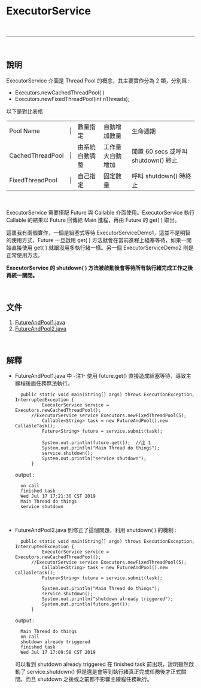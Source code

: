 # ExecutorService

<br>

---------------------------------------------------------

<br>

## 說明

ExecutorService 介面是 Thread Pool 的概念，其主要實作分為 2 類，分別爲 :

* Executors.newCachedThreadPool( )
* Executors.newFixedThreadPool(int nThreads);

以下是對比表格

<table>

<tr>
<td> Pool Name </td>
<td>|</td>
<td>數量指定</td>
<td>自動增加數量</td>
<td>生命週期</td>
</tr>

<tr>
<td>CachedThreadPool</td>
<td>|</td>
<td>由系統自動調整</td>
<td>工作量大自動增加</td>
<td>閒置 60 secs 或呼叫 shutdown() 終止</td>
</tr>

<tr>
<td>FixedThreadPool</td>
<td>|</td>
<td>自己指定</td>
<td>固定數量</td>
<td>呼叫 shutdown() 時終止</td>
</tr>

</table>

<br>


ExecutorService 需要搭配 Future<T> 與 Callable 介面使用。ExecutorService 執行 Callable 的結果以 Future<T> 回傳給 Main 進程，再由 Future<T> 的 get( ) 取出。

這裏我有兩個實作，一個是組塞式等待 ExecutorServiceDemo1，這並不是明智的使用方式，Future 一旦啟用 get( ) 方法就會在當前進程上組塞等待，如果一開始直接使用 get( ) 就跟沒用多執行緒一樣。另一個 ExecutorServiceDemo2 則是正常使用方法。

**ExecutorService 的 shutdown( ) 方法被啟動後會等待所有執行緒完成工作之後再統一關閉。**

<br>

## 文件

1. [FutureAndPool1.java](./FutureAndPool1.java)
2. [FutureAndPool2.java](./FutureAndPool2.java)

<br>

## 解釋

* FutureAndPool1.java 中 -注1- 使用 future.get() 直接造成組塞等待，導致主線程後面任務無法執行。

        public static void main(String[] args) throws ExecutionException, InterruptedException {
                ExecutorService service = Executors.newCachedThreadPool();
            //ExecutorService service Executors.newFixedThreadPool(5);
                Callable<String> task = new FutureAndPool().new CallableTask();
                Future<String> future = service.submit(task);

                System.out.println(future.get());  //注 1
                System.out.println("Main Thread do things");
                service.shutdown();
                System.out.println("service shutdown");
            }

    output :

        on call
        finished task
        Wed Jul 17 17:21:36 CST 2019
        Main Thread do things
        service shutdown



<br>

* FutureAndPool2.java 則修正了這個問題，利用 shutdown( ) 的機制 :

        public static void main(String[] args) throws ExecutionException, InterruptedException {
                ExecutorService service = Executors.newCachedThreadPool();
            //ExecutorService service Executors.newFixedThreadPool(5);
                Callable<String> task = new FutureAndPool().new CallableTask();
                Future<String> future = service.submit(task);

                System.out.println("Main Thread do things");
                service.shutdown();
                System.out.println("shutdown already triggered");
                System.out.println(future.get());
            }

    output :

        Main Thread do things
        on call
        shutdown already triggered
        finished task
        Wed Jul 17 17:09:58 CST 2019

    可以看到 shutdown already triggered 在 finished task 前出現，證明雖然啟動了 service.shutdown() 但是還是會等到執行緒真正完成任務後才正式關閉。而且 shutdown 之後或之前都不影響主線程任務執行。